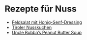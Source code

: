 Rezepte für Nuss
=====================

* [Feldsalat mit Honig-Senf-Dressing](Feldsalat.txt)
* [Tiroler Nusskuchen](tiroler_nusskuchen.md)
* [Uncle Bubba’s Peanut Butter Soup](groundnut_stew.txt)
